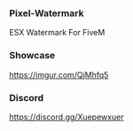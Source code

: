 ### Pixel-Watermark
ESX Watermark For FiveM

### Showcase
https://imgur.com/QjMhfq5

### Discord
https://discord.gg/Xuepewxuer
